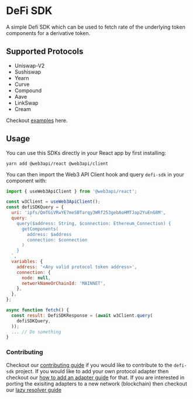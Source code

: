 # DeFi SDK
A simple Defi SDK which can be used to fetch rate of the underlying token components for a derivative token.

## Supported Protocols
- Uniswap-V2
- Sushiswap
- Yearn
- Curve
- Compound
- Aave
- LinkSwap
- Cream

Checkout [examples](EXAMPLE.md) here.

## Usage

You can use this SDKs directly in your React app by first installing:
```console
yarn add @web3api/react @web3api/client
```

You can then import the Web3 API Client hook and query `defi-sdk` in your component with:
```js
import { useWeb3ApiClient } from '@web3api/react';

const w3Client = useWeb3ApiClient();
const defiSDKQuery = {
  uri: 'ipfs/QmTGiVRwYE7meSBTarqy3WRf253gebAoHMTJap2YuEnG8M',
  query: `
    query($address: String, $connection: Ethereum_Connection) {
      getComponents(
        address: $address
        connection: $connection
      )
    }
  `,
  variables: {
    address: '<Any valid protocol token address>',
    connection: {
      node: null,
      networkNameOrChainId: 'MAINNET',
    },
  },
};

async function fetch() {
  const result: DefiSDKResponse = (await w3Client.query(
    defiSDKQuery,
  ));
  ... // Do something
}

```

### Contributing
Checkout our [contributing guide](../../CONTRIBUTING.md) if you would like to contribute to the `defi-sdk` project. If you would like to add your own protocol adapter then checkout our [how to add an adapter guide](src/query/adapters/README.md) for that. If you are interested in porting the exisiting adapters to a new network (blockchain) then checkout our [lazy resolver guide](src/query/networks/README.md)

